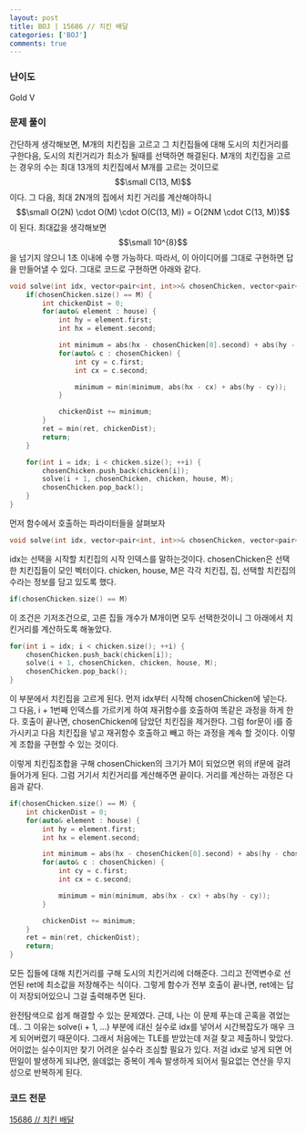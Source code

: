 ```yaml
---
layout: post
title: BOJ | 15686 // 치킨 배달
categories: ['BOJ']
comments: true
---
```

<script type="text/javascript" 
src="https://cdn.mathjax.org/mathjax/latest/MathJax.js?config=TeX-AMS_HTML">
</script>
### **난이도**

Gold V

### **문제 풀이**

간단하게 생각해보면, M개의 치킨집을 고르고 그 치킨집들에 대해 도시의 치킨거리를 구한다음, 도시의 치킨거리가 최소가 될때를 선택하면 해결된다. M개의 치킨집을 고르는 경우의 수는 최대 13개의 치킨집에서 M개를 고르는 것이므로 $$\small C(13, M)$$이다. 그 다음, 최대 2N개의 집에서 치킨 거리를 계산해야하니 $$\small O(2N) \cdot O(M) \cdot O(C(13, M)) = O(2NM \cdot C(13, M))$$이 된다. 최대값을 생각해보면 $$\small 10^{8}$$을 넘기지 않으니 1초 이내에 수행 가능하다. 따라서, 이 아이디어를 그대로 구현하면 답을 만들어낼 수 있다. 그대로 코드로 구현하면 아래와 같다.

```c++
void solve(int idx, vector<pair<int, int>>& chosenChicken, vector<pair<int, int>>& chicken, vector<pair<int, int>>& house, int& M) {
    if(chosenChicken.size() == M) {
        int chickenDist = 0;
        for(auto& element : house) {
            int hy = element.first;
            int hx = element.second;

            int minimum = abs(hx - chosenChicken[0].second) + abs(hy - chosenChicken[0].first);
            for(auto& c : chosenChicken) {
                int cy = c.first;
                int cx = c.second;

                minimum = min(minimum, abs(hx - cx) + abs(hy - cy));
            }

            chickenDist += minimum;
        }
        ret = min(ret, chickenDist);
        return;
    }

    for(int i = idx; i < chicken.size(); ++i) {
        chosenChicken.push_back(chicken[i]);
        solve(i + 1, chosenChicken, chicken, house, M);
        chosenChicken.pop_back();
    }
}
```

먼저 함수에서 호출하는 파라미터들을 살펴보자

```c++
void solve(int idx, vector<pair<int, int>>& chosenChicken, vector<pair<int, int>>& chicken, vector<pair<int, int>>& house, int& M)
```

idx는 선택을 시작할 치킨집의 시작 인덱스를 말하는것이다. chosenChicken은 선택한 치킨집들이 모인 벡터이다. chicken, house, M은 각각 치킨집, 집, 선택할 치킨집의 수라는 정보를 담고 있도록 했다.

```c++
if(chosenChicken.size() == M)
```

이 조건은 기저조건으로, 고른 집들 개수가 M개이면 모두 선택한것이니 그 아래에서 치킨거리를 계산하도록 해놓았다.

```c++
for(int i = idx; i < chicken.size(); ++i) {
    chosenChicken.push_back(chicken[i]);
    solve(i + 1, chosenChicken, chicken, house, M);
    chosenChicken.pop_back();
}
```

이 부분에서 치킨집을 고르게 된다. 먼저 idx부터 시작해 chosenChicken에 넣는다. 그 다음, i + 1번째 인덱스를 가르키게 하여 재귀함수를 호출하여 똑같은 과정을 하게 한다. 호출이 끝나면, chosenChicken에 담았던 치킨집을 제거한다. 그럼 for문이 i를 증가시키고 다음 치킨집을 넣고 재귀함수 호출하고 빼고 하는 과정을 계속 할 것이다. 이렇게 조합을 구현할 수 있는 것이다.

이렇게 치킨집조합을 구해 chosenChicken의 크기가 M이 되었으면 위의 if문에 걸려 들어가게 된다. 그럼 거기서 치킨거리를 계산해주면 끝이다. 거리를 계산하는 과정은 다음과 같다.

```c++
if(chosenChicken.size() == M) {
    int chickenDist = 0;
    for(auto& element : house) {
        int hy = element.first;
        int hx = element.second;

        int minimum = abs(hx - chosenChicken[0].second) + abs(hy - chosenChicken[0].first);
        for(auto& c : chosenChicken) {
            int cy = c.first;
            int cx = c.second;

            minimum = min(minimum, abs(hx - cx) + abs(hy - cy));
        }

        chickenDist += minimum;
    }
    ret = min(ret, chickenDist);
    return;
}
```

모든 집들에 대해 치킨거리를 구해 도시의 치킨거리에 더해준다. 그리고 전역변수로 선언된 ret에 최소값을 저장해주는 식이다. 그렇게 함수가 전부 호출이 끝나면, ret에는 답이 저장되어있으니 그걸 출력해주면 된다.

완전탐색으로 쉽게 해결할 수 있는 문제였다. 근데, 나는 이 문제 푸는데 곤혹을 겪었는데.. 그 이유는 solve(i + 1, ...) 부분에 i대신 실수로 idx를 넣어서 시간복잡도가 매우 크게 되어버렸기 때문이다. 그래서 처음에는 TLE를 받았는데 저걸 찾고 제출하니 맞았다. 어이없는 실수이지만 찾기 어려운 실수라 조심할 필요가 있다. 저걸 idx로 넣게 되면 어떤일이 발생하게 되냐면, 쓸데없는 중복이 계속 발생하게 되어서 필요없는 연산을 무지성으로 반복하게 된다. 

### **코드 전문**
[15686 // 치킨 배달](https://github.com/eff3ct/Baekjoon-Online-Judge-Problem-Solving/blob/main/15686/15686.cpp)